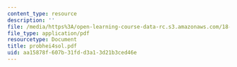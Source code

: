 ```yaml
---
content_type: resource
description: ''
file: /media/https%3A/open-learning-course-data-rc.s3.amazonaws.com/18-303-linear-partial-differential-equations-fall-2006/aa15878f607b31fdd3a13d21b3ced46e_probhei4sol.pdf
file_type: application/pdf
resourcetype: Document
title: probhei4sol.pdf
uid: aa15878f-607b-31fd-d3a1-3d21b3ced46e
---
```

